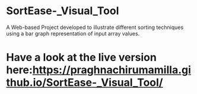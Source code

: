 # SortEase-_Visual_Tool
A Web-based Project developed to illustrate different sorting techniques using a bar graph representation of input array values.
# Have a look at the live version here:https://praghnachirumamilla.github.io/SortEase-_Visual_Tool/
